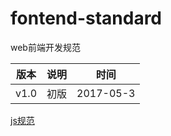 # fontend-standard
web前端开发规范

版本 | 说明 | 时间
-----|------|-----
v1.0 | 初版 | 2017-05-3

[js规范](./js.md)
